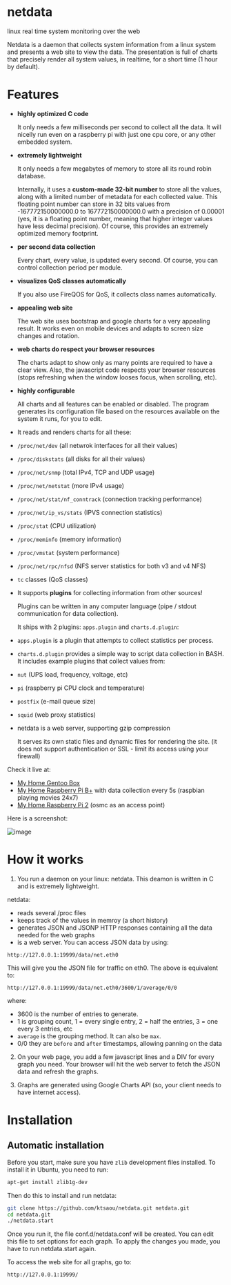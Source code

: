 netdata
=======

linux real time system monitoring over the web

Netdata is a daemon that collects system information from a linux system and presents a web site to view the data.
The presentation is full of charts that precisely render all system values, in realtime, for a short time (1 hour by default).

# Features

- **highly optimized C code**

  It only needs a few milliseconds per second to collect all the data.
  It will nicelly run even on a raspberry pi with just one cpu core, or any other embedded system.

- **extremely lightweight**

  It only needs a few megabytes of memory to store all its round robin database.
  
  Internally, it uses a **custom-made 32-bit number** to store all the values, along with a limited number of metadata for each collected value. This floating point number can store in 32 bits values from -167772150000000.0 to  167772150000000.0 with a precision of 0.00001 (yes, it is a floating point number, meaning that higher integer values have less decimal precision). Of course, this provides an extremely optimized memory footprint. 

- **per second data collection**

  Every chart, every value, is updated every second. Of course, you can control collection period per module.

- **visualizes QoS classes automatically**

  If you also use FireQOS for QoS, it collects class names automatically.

- **appealing web site**

  The web site uses bootstrap and google charts for a very appealing result.
  It works even on mobile devices and adapts to screen size changes and rotation.

- **web charts do respect your browser resources**

  The charts adapt to show only as many points are required to have a clear view.
  Also, the javascript code respects your browser resources (stops refreshing when the window looses focus, when scrolling, etc).

- **highly configurable**

  All charts and all features can be enabled or disabled.
  The program generates its configuration file based on the resources available on the system it runs, for you to edit.

- It reads and renders charts for all these:
 - `/proc/net/dev` (all netwrok interfaces for all their values)
 - `/proc/diskstats` (all disks for all their values)
 - `/proc/net/snmp` (total IPv4, TCP and UDP usage)
 - `/proc/net/netstat` (more IPv4 usage)
 - `/proc/net/stat/nf_conntrack` (connection tracking performance)
 - `/proc/net/ip_vs/stats` (IPVS connection statistics)
 - `/proc/stat` (CPU utilization)
 - `/proc/meminfo` (memory information)
 - `/proc/vmstat` (system performance)
 - `/proc/net/rpc/nfsd` (NFS server statistics for both v3 and v4 NFS)
 - `tc` classes (QoS classes)

- It supports **plugins** for collecting information from other sources!

  Plugins can be written in any computer language (pipe / stdout communication for data collection).

  It ships with 2 plugins: `apps.plugin` and `charts.d.plugin`:

 - `apps.plugin` is a plugin that attempts to collect statistics per process.

 - `charts.d.plugin` provides a simple way to script data collection in BASH. It includes example plugins that collect values from:

  - `nut` (UPS load, frequency, voltage, etc)
  - `pi` (raspberry pi CPU clock and temperature)
  - `postfix` (e-mail queue size)
  - `squid` (web proxy statistics)

- netdata is a web server, supporting gzip compression

  It serves its own static files and dynamic files for rendering the site.
  (it does not support authentication or SSL - limit its access using your firewall)


Check it live at:

 - [My Home Gentoo Box](http://195.97.5.206:19999/)
 - [My Home Raspberry Pi B+](http://195.97.5.202:19999/) with data collection every 5s (raspbian playing movies 24x7)
 - [My Home Raspberry Pi 2](http://195.97.5.203:19999/) (osmc as an access point)

Here is a screenshot:

![image](https://cloud.githubusercontent.com/assets/2662304/2593406/3c797e88-ba80-11e3-8ec7-c10174d59ad6.png)


# How it works

1. You run a daemon on your linux: netdata.
 This deamon is written in C and is extremely lightweight.
 
 netdata:

  - reads several /proc files
  - keeps track of the values in memroy (a short history)
  - generates JSON and JSONP HTTP responses containing all the data needed for the web graphs
  - is a web server. You can access JSON data by using:
 
 ```
 http://127.0.0.1:19999/data/net.eth0
 ```
 
 This will give you the JSON file for traffic on eth0.
 The above is equivalent to:
 
 ```
 http://127.0.0.1:19999/data/net.eth0/3600/1/average/0/0
 ```
 
 where:

  - 3600 is the number of entries to generate.
  - 1 is grouping count, 1 = every single entry, 2 = half the entries, 3 = one every 3 entries, etc
  - `average` is the grouping method. It can also be `max`.
  - 0/0 they are `before` and `after` timestamps, allowing panning on the data


2. On your web page, you add a few javascript lines and a DIV for every graph you need.
 Your browser will hit the web server to fetch the JSON data and refresh the graphs.

3. Graphs are generated using Google Charts API (so, your client needs to have internet access).


# Installation

## Automatic installation

Before you start, make sure you have `zlib` development files installed.
To install it in Ubuntu, you need to run:

```sh
apt-get install zlib1g-dev
```

Then do this to install and run netdata:

```sh
git clone https://github.com/ktsaou/netdata.git netdata.git
cd netdata.git
./netdata.start
```

Once you run it, the file conf.d/netdata.conf will be created. You can edit this file to set options for each graph.
To apply the changes you made, you have to run netdata.start again.

To access the web site for all graphs, go to:

 ```
 http://127.0.0.1:19999/
 ```

